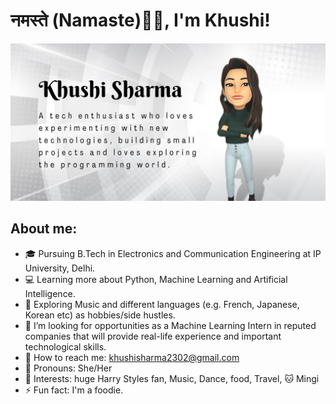 # नमस्ते (Namaste)🙏🏻, I'm Khushi!

![grab-landing-page](https://github.com/khushisharma-official/khushisharma-official/blob/main/Banner2.png)

## About me: 

- 🎓 Pursuing B.Tech in Electronics and Communication Engineering at IP University, Delhi.
- 💻 Learning more about Python, Machine Learning and Artificial Intelligence.
- 🍂 Exploring Music and different languages (e.g. French, Japanese, Korean etc) as hobbies/side hustles.
- 🤔 I’m looking for opportunities as a Machine Learning Intern in reputed companies that will provide real-life experience and important technological skills.
- 💬 How to reach me: khushisharma2302@gmail.com
- 👩 Pronouns: She/Her
- 🌻 Interests: huge Harry Styles fan, Music, Dance, food, Travel, 🐱 Mingi
- ⚡ Fun fact: I'm a foodie.
